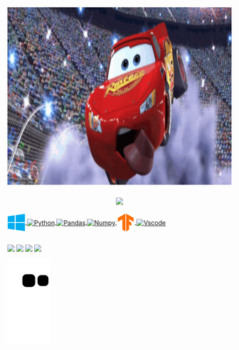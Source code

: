 <div align="center">
<img align="center" width="850" height="400" src="https://raw.githubusercontent.com/ktch4u/ktch4u/mainnbou/gif.gif">
</div>

  ##
  
<div align="center">
  <a href="https://github.com/Ktch4u">
  <img height="180em" src="https://github-readme-stats.vercel.app/api?username=Ktch4u&show_icons=true&theme=chartreuse-dark&include_all_commits=true&count_private=true"/>
</div>

<div style="display: inline_block"><br>
    <img  align ="center" alt = "Windows" height"40" width="40" src="https://github.com/devicons/devicon/blob/master/icons/windows8/windows8-original.svg" />
    <img align ="center" alt = "Python" height"50" width="40" src="https://cdn.jsdelivr.net/gh/devicons/devicon/icons/python/python-original.svg" /> 
    <img align ="center" alt = "Pandas" height"40" width="40" src="https://cdn.jsdelivr.net/gh/devicons/devicon/icons/pandas/pandas-original-wordmark.svg" />
    <img align ="center" alt = "Numpy" height"40" width="40"src="https://cdn.jsdelivr.net/gh/devicons/devicon/icons/numpy/numpy-original.svg" />
    <img  align ="center" alt = "TensorFlow" height"40" width="40" src="https://github.com/devicons/devicon/blob/master/icons/tensorflow/tensorflow-original.svg" />
    <img  align ="center" alt = "Vscode" height"40" width="40" src="https://cdn.jsdelivr.net/gh/devicons/devicon/icons/vscode/vscode-original.svg" />

    
</div>
  
  ##
 
<div> 
  <a href="https://www.instagram.com/matheus_pachec0_" target="_blank"><img src="https://img.shields.io/badge/-Instagram-%23E4405F?style=for-the-badge&logo=instagram&logoColor=white" target="_blank"></a>
  <a href = "mailto:matheus.pachenco0@gmail.com"><img src="https://img.shields.io/badge/-Gmail-%23333?style=for-the-badge&logo=gmail&logoColor=white" target="_blank"></a>
  <a href = "mailto:matheus.pacheco@saipher.com.br"><img src="https://img.shields.io/badge/Microsoft_Outlook-0078D4?style=for-the-badge&logo=microsoft-outlook&logoColor=white" target="_blank"></a>
  <a href="https://www.linkedin.com/in/matheus-felipe-pacheco-6b1168109/" target="_blank"><img src="https://img.shields.io/badge/-LinkedIn-%230077B5?style=for-the-badge&logo=linkedin&logoColor=white" target="_blank"></a> 
 
  ![Snake animation](https://github.com/rafaballerini/rafaballerini/blob/output/github-contribution-grid-snake.svg)
 
</div>
